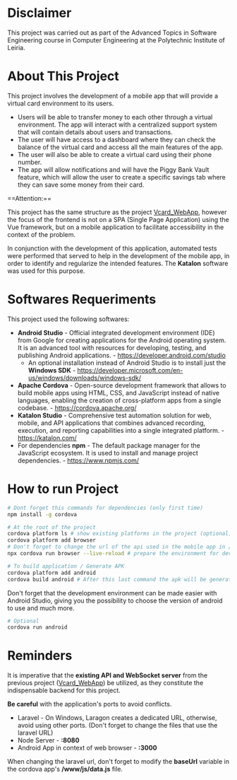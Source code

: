 # Disclaimer

This project was carried out as part of the Advanced Topics in Software Engineering course in Computer Engineering at the Polytechnic Institute of Leiria.

# About This Project

This project involves the development of a mobile app that will provide a virtual card environment to its users.

- Users will be able to transfer money to each other through a virtual environment. The app will interact with a centralized support system that will contain details about users and transactions.
- The user will have access to a dashboard where they can check the balance of the virtual card and access all the main features of the app.
- The user will also be able to create a virtual card using their phone number.
- The app will allow notifications and will have the Piggy Bank Vault feature, which will allow the user to create a specific savings tab where they can save some money from their card.

==Attention:==

This project has the same structure as the project [Vcard_WebApp](https://github.com/DanielArmindo/VCard_WebApp), however the focus of the frontend is not on a SPA (Single Page Application) using the Vue framework, but on a mobile application to facilitate accessibility in the context of the problem.

In conjunction with the development of this application, automated tests were performed that served to help in the development of the mobile app, in order to identify and regularize the intended features. The **Katalon** software was used for this purpose.

# Softwares Requeriments

This project used the following softwares:

- **Android Studio** - Official integrated development environment (IDE) from Google for creating applications for the Android operating system. It is an advanced tool with resources for developing, testing, and publishing Android applications. - https://developer.android.com/studio
	- An optional installation instead of Android Studio is to install just the **Windows SDK** - https://developer.microsoft.com/en-us/windows/downloads/windows-sdk/
- **Apache Cordova** - Open-source development framework that allows to build mobile apps using HTML, CSS, and JavaScript instead of native languages, enabling the creation of cross-platform apps from a single codebase. - https://cordova.apache.org/
- **Katalon Studio** - Comprehensive test automation solution for web, mobile, and API applications that combines advanced recording, execution, and reporting capabilities into a single integrated platform. - https://katalon.com/
- For dependencies **npm** - The default package manager for the JavaScript ecosystem. It is used to install and manage project dependencies. - https://www.npmjs.com/

# How to run Project

```bash
# Dont forget this commands for dependencies (only first time)
npm install -g cordova

# At the root of the project
cordova platform ls # show existing platforms in the project (optional)
cordova platform add browser
# Don't forget to change the url of the api used in the mobile app in /www/js/data.js on the first line
npx cordova run browser --live-reload # prepare the environment for development

# To build application / Generate APK
cordova platform add android
cordova build android # After this last command the apk will be generated in /platforms/android/bin
```

Don't forget that the development environment can be made easier with Android Studio, giving you the possibility to choose the version of android to use and much more.

```bash
# Optional
cordova run android
```

# Reminders

It is imperative that the **existing API and WebSocket server** from the previous project ([Vcard_WebApp](https://github.com/DanielArmindo/VCard_WebApp)) be utilized, as they constitute the indispensable backend for this project.

**Be careful** with the application's ports to avoid conflicts.

- Laravel - On Windows, Laragon creates a dedicated URL, otherwise, avoid using other ports. (Don't forget to change the files that use the laravel URL)
- Node Server - **:8080**
- Android App in context of web browser - **:3000**

When changing the laravel url, don't forget to modify the **baseUrl** variable in the cordova app's **/www/js/data.js** file.
